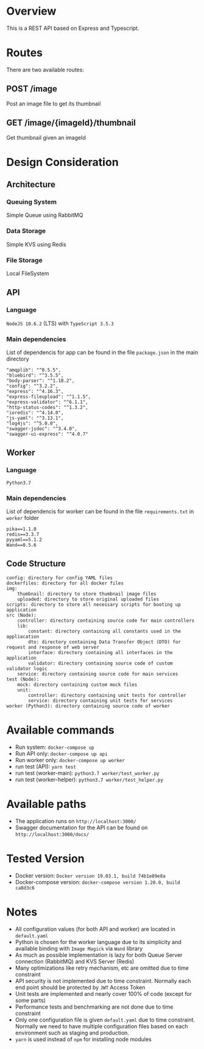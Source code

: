 # Overview
This is a REST API based on Express and Typescript.

# Routes
There are two available routes: 
## POST /image
Post an image file to get its thumbnail
## GET /image/{imageId}/thumbnail
Get thumbnail given an imageId

# Design Consideration
## Architecture
### Queuing System
Simple Queue using RabbitMQ
### Data Storage
Simple KVS using Redis
### File Storage
Local FileSystem 
## API
### Language
```NodeJS 10.6.2``` (LTS) with ```TypeScript 3.5.3```
### Main dependencies
List of dependencis for app can be found in the file ```package.json``` in the main directory
```
"amqplib": "^0.5.5",
"bluebird": "^3.5.5",
"body-parser": "^1.18.2",
"config": "^3.2.2",
"express": "^4.16.3",
"express-fileupload": "^1.1.5",
"express-validator": "^6.1.1",
"http-status-codes": "^1.3.2",
"ioredis": "^4.14.0",
"js-yaml": "^3.13.1",
"log4js": "^5.0.0",
"swagger-jsdoc": "^3.4.0",
"swagger-ui-express": "^4.0.7"
```

## Worker
### Language
```Python3.7```
### Main dependencies
List of dependencis for worker can be found in the file ```requirements.txt``` in ```worker``` folder
```
pika==1.1.0
redis==3.3.7
pyyaml==5.1.2
Wand==0.5.6
```
## Code Structure
```
config: directory for config YAML files
dockerfiles: directory for all docker files
img: 
    thumbnail: directory to store thumbnail image files
    uploaded: directory to store original uploaded files
scripts: directory to store all necessary scripts for booting up application
src (Node): 
    controller: directory containing source code for main controllers
    lib:
        constant: directory containing all constants used in the appliacation
        dto: directory containing Data Transfer Object (DTO) for request and response of web server
        interface: directory containing all interfaces in the application
        validator: directory containing source code of custom validator logic
    service: directory containing source code for main services
test (Node):
    mock: directory containing custom mock files
    unit:
        controller: directory containing unit tests for controller
        service: directory containing unit tests for services
worker (Python3): directory containing source code of worker
```


# Available commands
- Run system: `docker-compose up`
- Run API only: `docker-compose up api`
- Run worker only: `docker-compose up worker`
- run test (API): `yarn test`
- run test (worker-main): `python3.7 worker/test_worker.py`
- run test (worker-helper): `python3.7 worker/test_helper.py`

# Available paths
- The application runs on `http://localhost:3000/`
- Swagger documentation for the API can be found on `http://localhost:3000/docs/`

# Tested Version
* Docker version: ```Docker version 19.03.1, build 74b1e89e8a```
* Docker-compose version: ```docker-compose version 1.20.0, build ca8d3c6```

# Notes
* All configuration values (for both API and worker) are located in `default.yaml`
* Python is chosen for the worker language due to its simplicity and available binding with ```Image Magick``` via ```Wand``` library 
* As much as possible implementation is lazy for both Queue Server connection (RabbitMQ) and KVS Server (Redis)
* Many optimizations like retry mechanism, etc are omitted due to time constraint
* API security is not implemented due to time constraint. Normally each end point should be protected by ```JWT``` Access Token
* Unit tests are implemented and nearly cover 100% of code (except for some parts)
* Performance tests and benchmarking are not done due to time constraint
* Only one configuration file is given ```default.yaml``` due to time constraint. Normally we need to have multiple configuration files based on each environment such as staging and production. 
* ```yarn``` is used instead of ```npm``` for installing node modules 